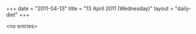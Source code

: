+++
date = "2011-04-13"
title = "13 April 2011 (Wednesday)"
layout = "daily-diet"
+++


\<no entries\>
